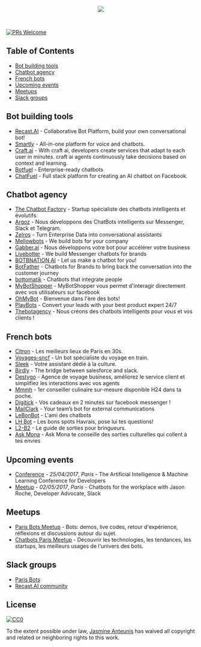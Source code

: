 <p align="center">
  <img src="bots.png" />
</p>
<br>

[![PRs Welcome](https://img.shields.io/badge/PRs-welcome-brightgreen.svg?style=flat-square)](http://makeapullrequest.com)

Table of Contents
-----------------

- [Bot building tools](#bot-building-tools)
- [Chatbot agency](#chatbot-agency)
- [French bots](#french-bots)
- [Upcoming events](#upcoming-events)
- [Meetups](#meetups)
- [Slack groups](#slack-groups)

## Bot building tools
* [Recast.AI](https://recast.ai?ref=github-bots) - Collaborative Bot Platform, build your own conversational bot!
* [Smartly](http://smartly.ai/) - All-in-one platform for voice and chatbots.
* [Craft.ai](http://www.craft.ai/) - With craft ai, developers create services that adapt to each user in minutes. craft ai agents continuously take decisions based on context and learning.
* [Botfuel](http://botfuel.io/) - Enterprise-ready chatbots
* [ChatFuel](https://chatfuel.com/) - Full stack platform for creating an AI chatbot on Facebook. 

## Chatbot agency
* [The Chatbot Factory](http://www.thechatbotfactory.com/) - Startup spécialiste des chatbots intelligents et évolutifs.
* [Argoz](http://www.argoz.io/) - Nous développons des ChatBots intelligents sur Messenger, Slack et Telegram.
* [Zelros](http://www.zelros.com/) - Turn Enterprise Data into conversational assistants
* [Mellowbots](http://mellowbots.com/) - We build bots for your company
* [Gabber.ai](http://gabber.ai/) - Nous développons votre bot pour accélérer votre business
* [Livebotter](http://www.livebotter.com/) - We build Messenger chatbots for brands
* [BOTBNATION AI](http://botnation.ai/) - Let us make a chatbot for you!
* [BotFather](http://www.botfather.ai/) - Chatbots for Brands to bring back the conversation into the customer journey
* [bottomatik](http://bottomatik.com) - Chatbots that integrate people
* [MyBotShopper](https://www.mybotshopper.com/) - MyBotShopper vous permet d'interagir directement avec vos utilisateurs sur facebook
* [OhMyBot](http://www.ohmybot.io/) - Bienvenue dans l'ère des bots!
* [PlayBots](http://playbots.io/) - Convert your leads with your best product expert 24/7
* [Thebotagency](http://thebotagency.xyz/) - Nous créons des chatbots intelligents pour vous et vos clients !

## French bots
* [Citron](http://m.me/meetcitron) - Les meilleurs lieux de Paris en 30s.
* [Voyages-sncf](https://www.facebook.com/VbotMessenger/) - Un bot spécialiste du voyage en train.
* [Sleek](https://www.messenger.com/t/184343611989882) - Votre assistant dédié à la culture.
* [Birdly](https://www.getbirdly.com/) - The bridge between salesforce and slack.
* [Destygo](http://www.destygo.com/) - Agence de voyage business, améliorez le service client et simplifiez les interactions avec vos agents
* [Mmmh](http://www.mmmh.fr/) - 1er conseiller culinaire sur-mesure disponible H24 dans ta poche.
* [Digitick](https://www.messenger.com/t/digitick.bot/) - Vos cadeaux en 2 minutes sur facebook messenger !
* [MailClark](https://mailclark.ai/) - Your team’s bot for external communications
* [LeBonBot](http://lebonbot.com/) - L'ami des chatbots
* [LH Bot](https://www.facebook.com/LH-bot-1103637866423479) - Les bons spots Havrais, pose lui tes questions!
* [L2-B2](http://m.me/hellolabringue) - Le guide de sorties pour bringueurs.
* [Ask Mona](http://askmona.fr/) - Ask Mona te conseille des sorties culturelles qui collent à tes envies

## Upcoming events
* [Conference](http://www.dotai.io/) - *25/04/2017*, _Paris_ - The Artificial Intelligence & Machine Learning Conference for Developers
* [Meetup](https://www.meetup.com/Chatbots-Paris/events/238084580/) - *02/05/2017*, _Paris_ - Chatbots for the workplace with Jason Roche, Developer Advocate, Slack

## Meetups
* [Paris Bots Meetup](http://www.meetup.com/fr-FR/Paris-Bots-Meetup/) - Bots: demos, live codes, retour d'expérience, réflexions et discussions autour du sujet.
* [Chatbots Paris Meetup](http://www.meetup.com/fr-FR/Chatbots-Paris/) - Découvrir les technologies, les tendances, les startups, les meilleurs usages de l'univers des bots.

## Slack groups
* [Paris Bots](https://parisbots.herokuapp.com/)
* [Recast.AI community](https://slack.recast.ai/)

## License

[![CC0](http://mirrors.creativecommons.org/presskit/buttons/88x31/svg/cc-zero.svg)](https://creativecommons.org/publicdomain/zero/1.0/)

To the extent possible under law, [Jasmine Anteunis](http://jasmine.anteunis.name) has waived all copyright and related or neighboring rights to this work.
